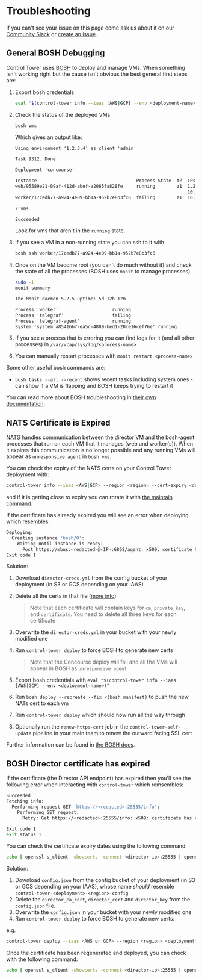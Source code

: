 # Troubleshooting

If you can't see your issue on this page come ask us about it on our [Community Slack](https://join.slack.com/t/concourse-up/shared_invite/enQtNDMzNjY1MjczNDU3LWVkZDllYjE0NTI2M2NkMjM5ZWY0NGM1MzM2N2VhYzgxN2NkM2I0ZDdiOGUxMjRkZjg3ZGQwOWIwNTNjMmU3OTg) or [create an issue](https://github.com/EngineerBetter/control-tower/issues).

## General BOSH Debugging

Control Tower uses [BOSH](https://bosh.io/docs/) to deploy and manage VMs. When something isn't working right but the cause isn't obvious the best general first steps are:

1. Export bosh credentials

    ```sh
    eval "$(control-tower info --iaas [AWS|GCP] --env <deployment-name>)"
    ```

1. Check the status of the deployed VMs

    ```sh
    bosh vms
    ```

    Which gives an output like:

    ```txt
    Using environment '1.2.3.4' as client 'admin'

    Task 9312. Done

    Deployment 'concourse'

    Instance                                     Process State  AZ  IPs          VM CID               VM Type               Active  Stemcell
    web/95589e21-09af-412d-abef-a2065fa828fe     running        z1  1.2.3.4      i-00000000000000000  concourse-web-xlarge  true    bosh-aws-xen-hvm-ubuntu-jammy-go_agent/1.67
                                                                    10.0.0.8
    worker/17cedb77-a924-4e09-bb1a-952b7e8b3fc6  failing        z1  10.0.1.7     i-00000000000000000  concourse-2xlarge     true    bosh-aws-xen-hvm-ubuntu-jammy-go_agent/1.67

    2 vms

    Succeeded
    ```

    Look for vms that aren't in the `running` state.

1. If you see a VM in a non-running state you can ssh to it with

    ```sh
    bosh ssh worker/17cedb77-a924-4e09-bb1a-952b7e8b3fc6
    ```

1. Once on the VM become root (you can't do much without it) and check the state of all the processes (BOSH uses `monit` to manage processes)

    ```sh
    sudo -i
    monit summary
    ```

    ```txt
    The Monit daemon 5.2.5 uptime: 5d 12h 12m

    Process 'worker'                    running
    Process 'telegraf'                  failing
    Process 'telegraf-agent'            running
    System 'system_a85416b7-ea5c-4889-bed1-20ce16cef76e' running
    ```

1. If you see a process that is erroring you can find logs for it (and all other processes) in `/var/vcap/sys/log/<process-name>`

1. You can manually restart processes with `monit restart <process-name>`

Some other useful bosh commands are:

* `bosh tasks --all --recent` shows recent tasks including system ones - can show if a VM is flapping and BOSH keeps trying to restart it

You can read more about BOSH troubleshooting in [their own documentation](https://bosh.io/docs/tips/).

## NATS Certificate is Expired

[NATS](https://bosh.io/docs/bosh-components/#nats) handles communication between the director VM and the bosh-agent processes that run on each VM that it manages (web and worker(s)). When it expires this communication is no longer possible and any running VMs will appear as `unresponsive agent` in `bosh vms`.

You can check the expiry of the NATS certs on your Control Tower deployment with:

```sh
control-tower info --iaas <AWS|GCP> --region <region> --cert-expiry <deployment-name>
```

and if it is getting close to expiry you can rotate it with [the maintain command](maintain.md#rotating-director-nats-certificate).

If the certificate has already expired you will see an error when deploying which resembles:

```sh
Deploying:
  Creating instance 'bosh/0':
    Waiting until instance is ready:
      Post https://mbus:<redacted>@<IP>:6868/agent: x509: certificate has expired or is not yet valid
Exit code 1
```

Solution:

1. Download `director-creds.yml` from the config bucket of your deployment (in S3 or GCS depending on your IAAS)
1. Delete all the certs in that file ([more info](https://github.com/cloudfoundry/bosh-deployment/issues/396#issuecomment-668962407))

    > Note that each certificate will contain keys for `ca`, `private_key`, and `certificate`. You need to delete all three keys for each certificate

1. Overwrite the `director-creds.yml` in your bucket with your newly modified one
1. Run `control-tower deploy` to force BOSH to generate new certs

    > Note that the Concourse deploy will fail and all the VMs will appear in BOSH as `unresponsive agent`

1. Export bosh credentials with `eval "$(control-tower info --iaas [AWS|GCP] --env <deployment-name>)"`
1. Run `bosh deploy --recreate --fix <(bosh manifest)` to push the new NATs cert to each vm
1. Run `control-tower deploy` which should now run all the way through
1. Optionally run the `renew-https-cert` job in the `control-tower-self-update` pipeline in your main team to renew the outward facing SSL cert

Further information can be found in [the BOSH docs](https://bosh.io/docs/nats-ca-rotation/#expired).

## BOSH Director certificate has expired

If the certificate (the Director API endpoint) has expired then you'll see the following error when interacting with `control-tower` which remsembles:

```sh
Succeeded
Fetching info:
  Performing request GET 'https://<redacted>:25555/info':
    Performing GET request:
      Retry: Get https://<redacted>:25555/info: x509: certificate has expired or is not yet valid

Exit code 1
exit status 1
```

You can check the certificate expiry dates using the following command:

```sh
echo | openssl s_client -showcerts -connect <director-ip>:25555 | openssl x509 -noout -text
```

Solution:

1. Download `config.json` from the config bucket of your deployment (in S3 or GCS depending on your IAAS), whose name *should* resemble `control-tower-<deployment>-<region>-config`
1. Delete the `director_ca_cert`, `director_cert` and `director_key` from the `config.json` file.
1. Overwrite the `config.json` in your bucket with your newly modified one
1. Run `control-tower deploy` to force BOSH to generate new certs:

e.g.

```sh
control-tower deploy --iaas <AWS or GCP> --region <region> <deployment>
```

Once the certificate has been regenerated and deployed, you can check with the following command:

```sh
echo | openssl s_client -showcerts -connect <director-ip>:25555 | openssl x509 -noout -text
```
